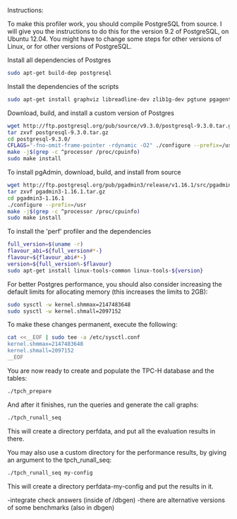 Instructions:

To make this profiler work, you should compile PostgreSQL from source.
I will give you the instructions to do this for the version 9.2 of PostgreSQL,
on Ubuntu 12.04.
You might have to change some steps for other versions of Linux, or for other
versions of PostgreSQL.

Install all dependencies of Postgres
```bash
sudo apt-get build-dep postgresql
```

Install the dependencies of the scripts
```bash
sudo apt-get install graphviz libreadline-dev zlib1g-dev pgtune pgagent libpq5 libxslt1-dev
```

Download, build, and install a custom version of Postgres
```bash
wget http://ftp.postgresql.org/pub/source/v9.3.0/postgresql-9.3.0.tar.gz
tar zxvf postgresql-9.3.0.tar.gz
cd postgresql-9.3.0/
CFLAGS="-fno-omit-frame-pointer -rdynamic -O2" ./configure --prefix=/usr/local --enable-debug
make -j$(grep -c ^processor /proc/cpuinfo)
sudo make install
```

To install pgAdmin, download, build, and install from source
```bash
wget http://ftp.postgresql.org/pub/pgadmin3/release/v1.16.1/src/pgadmin3-1.16.1.tar.gz
tar zxvf pgadmin3-1.16.1.tar.gz
cd pgadmin3-1.16.1
./configure --prefix=/usr
make -j$(grep -c ^processor /proc/cpuinfo)
sudo make install
```

To install the 'perf' profiler and the dependencies
```bash
full_version=$(uname -r)
flavour_abi=${full_version#*-}
flavour=${flavour_abi#*-}
version=${full_version%-$flavour}
sudo apt-get install linux-tools-common linux-tools-${version}
```

For better Postgres performance, you should also consider increasing the default
limits for allocating memory (this increases the limits to 2GB):
```bash
sudo sysctl -w kernel.shmmax=2147483648
sudo sysctl -w kernel.shmall=2097152
```

To make these changes permanent, execute the following:
```bash
cat <<__EOF | sudo tee -a /etc/sysctl.conf
kernel.shmmax=2147483648
kernel.shmall=2097152
__EOF
```

You are now ready to create and populate the TPC-H database and the tables:
```bash
./tpch_prepare
```

And after it finishes, run the queries and generate the call graphs:
```bash
./tpch_runall_seq
```
This will create a directory perfdata, and put all the evaluation results in
there.

You may also use a custom directory for the performance results, by giving an
argument to the tpch_runall_seq:
```bash
./tpch_runall_seq my-config
```
This will create a directory perfdata-my-config and put the results in it.

-integrate check answers (inside of /dbgen)
-there are alternative versions of some benchmarks (also in dbgen)
